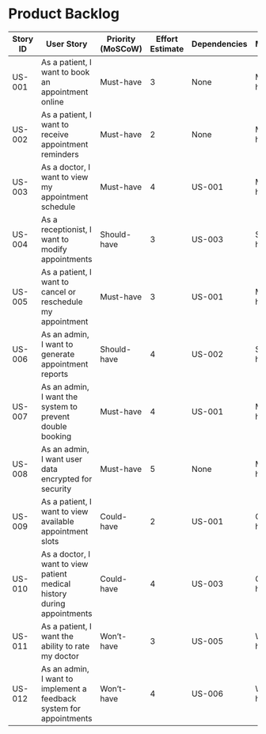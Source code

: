 # Product Backlog

| Story ID | User Story | Priority (MoSCoW) | Effort Estimate | Dependencies | Milestone |
|----------|------------|------------------|-----------------|--------------|-----------|
| US-001   | As a patient, I want to book an appointment online | Must-have | 3 | None | Must-have |
| US-002   | As a patient, I want to receive appointment reminders | Must-have | 2 | None | Must-have |
| US-003   | As a doctor, I want to view my appointment schedule | Must-have | 4 | US-001 | Must-have |
| US-004   | As a receptionist, I want to modify appointments | Should-have | 3 | US-003 | Should-have |
| US-005   | As a patient, I want to cancel or reschedule my appointment | Must-have | 3 | US-001 | Must-have |
| US-006   | As an admin, I want to generate appointment reports | Should-have | 4 | US-002 | Should-have |
| US-007   | As an admin, I want the system to prevent double booking | Must-have | 4 | US-001 | Must-have |
| US-008   | As an admin, I want user data encrypted for security | Must-have | 5 | None | Must-have |
| US-009   | As a patient, I want to view available appointment slots | Could-have | 2 | US-001 | Could-have |
| US-010   | As a doctor, I want to view patient medical history during appointments | Could-have | 4 | US-003 | Could-have |
| US-011   | As a patient, I want the ability to rate my doctor | Won’t-have | 3 | US-005 | Won’t-have |
| US-012   | As an admin, I want to implement a feedback system for appointments | Won’t-have | 4 | US-006 | Won’t-have |
